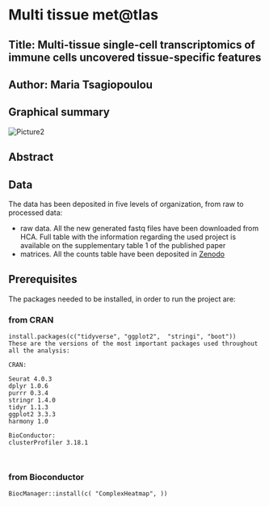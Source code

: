 # Multi tissue met@tlas
## Title: Multi-tissue single-cell transcriptomics of immune cells uncovered tissue-specific features 

## Author: Maria Tsagiopoulou

## Graphical summary
![Picture2](https://user-images.githubusercontent.com/19466299/203803295-3c1bf56c-c81b-4bbb-bede-6bfa66f33f50.png)


## Abstract


## Data
The data has been deposited in five levels of organization, from raw to processed data:

- raw data. All the new generated fastq files have been downloaded from HCA. Full table with the information regarding the used project is available on the supplementary table 1 of the published paper
- matrices. All the counts table have been deposited in [Zenodo](https://zenodo.org/record/XX)


## Prerequisites
The packages needed to be installed, in order to run the project are:

### from CRAN
```
install.packages(c("tidyverse", "ggplot2",  "stringi", "boot"))
These are the versions of the most important packages used throughout all the analysis:

CRAN:

Seurat 4.0.3
dplyr 1.0.6
purrr 0.3.4
stringr 1.4.0
tidyr 1.1.3
ggplot2 3.3.3
harmony 1.0

BioConductor:
clusterProfiler 3.18.1



```
### from Bioconductor
```
BiocManager::install(c( "ComplexHeatmap", ))
```

